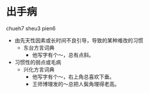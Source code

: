 



# 出手病
chueh7 sheu3 pien6
+ 由先天性因素或长时间不良引导，导致的某种难改的习惯
  * 东台方言词典
    - 他写字有个～，总有点斜。
+ 习惯性的弱点或毛病
  * 兴化方言词典
    - 他写字有个～，右上角总喜欢下垂。
    - 王师博理发的～总把人鬓角理得老高。
